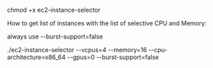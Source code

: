 chmod +x ec2-instance-selector

How to get list of instances with the list of selective CPU and Memory: 

always use --burst-support=false

./ec2-instance-selector --vcpus=4 --memory=16 --cpu-architecture=x86_64 --gpus=0 --burst-support=false

